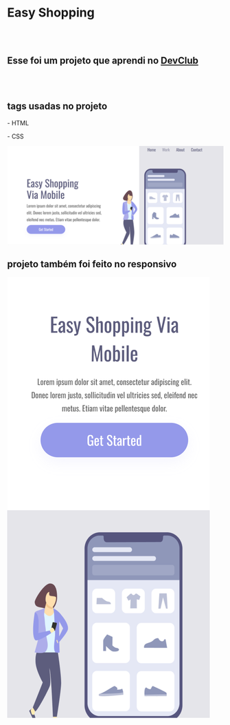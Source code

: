 <h1>Easy Shopping</h1>
<br>
<br>
<h2>Esse foi um projeto que aprendi no <a href="devclub.com.br">DevClub</a></h2>
<br>
<br>

<h2>tags usadas no projeto</h2>
<p>- HTML</p>
<p>- CSS</p>

<img src="https://github.com/JuniorJuninho218/Shopping-via-mobile-illustration/blob/main/img/pc.PNG?raw=true">

<h2>projeto também foi feito no responsivo</h2>

<img src="https://github.com/JuniorJuninho218/Shopping-via-mobile-illustration/blob/main/img/smartphone.png?raw=true">
